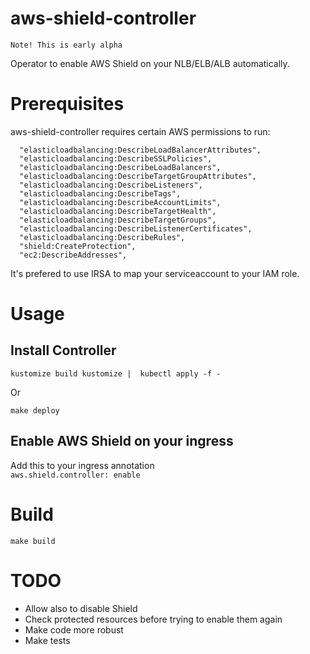 # aws-shield-controller

`Note! This is early alpha`

Operator to enable AWS Shield on your NLB/ELB/ALB automatically.

# Prerequisites
aws-shield-controller requires certain AWS permissions to run:
```less
  "elasticloadbalancing:DescribeLoadBalancerAttributes",
  "elasticloadbalancing:DescribeSSLPolicies",
  "elasticloadbalancing:DescribeLoadBalancers",
  "elasticloadbalancing:DescribeTargetGroupAttributes",
  "elasticloadbalancing:DescribeListeners",
  "elasticloadbalancing:DescribeTags",
  "elasticloadbalancing:DescribeAccountLimits",
  "elasticloadbalancing:DescribeTargetHealth",
  "elasticloadbalancing:DescribeTargetGroups",
  "elasticloadbalancing:DescribeListenerCertificates",
  "elasticloadbalancing:DescribeRules",
  "shield:CreateProtection",
  "ec2:DescribeAddresses",
```

It's prefered to use IRSA to map your serviceaccount to your IAM role.

# Usage
## Install Controller
`kustomize build kustomize |  kubectl apply -f -`

 Or
 
 `make deploy`
## Enable AWS Shield on your ingress
Add this to your ingress annotation\
`aws.shield.controller: enable`

# Build
`make build`

# TODO
- Allow also to disable Shield
- Check protected resources before trying to enable them again
- Make code more robust
- Make tests